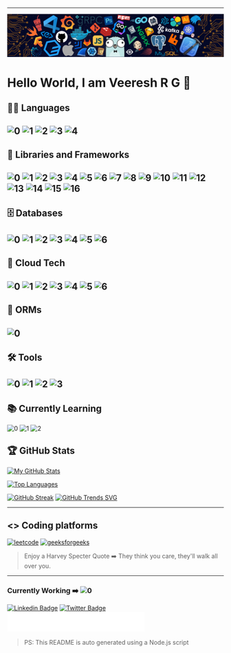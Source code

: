 <hr>
<p><img src="cool_banner.png" alt="HI"></p>
<h1>Hello World, I am Veeresh R G 👋</h1>
<h2>👨‍💻 Languages</h2>
<h2><img src="https://img.shields.io/badge/C-00599C?style=for-the-badge&amp;logo=c&amp;logoColor=white" alt="0">  <img src="https://img.shields.io/badge/C%2B%2B-00599C?style=for-the-badge&amp;logo=c%2B%2B&amp;logoColor=white" alt="1">  <img src="https://img.shields.io/badge/JavaScript-323330?style=for-the-badge&amp;logo=javascript&amp;logoColor=F7DF1E" alt="2">  <img src="https://img.shields.io/badge/Python-FFD43B?style=for-the-badge&amp;logo=python&amp;logoColor=blue" alt="3">  <img src="https://img.shields.io/badge/TypeScript-007ACC?style=for-the-badge&amp;logo=typescript&amp;logoColor=white" alt="4"></h2>
<h2>🧰 Libraries and Frameworks</h2>
<h2><img src="https://img.shields.io/badge/Ansible-000000?style=for-the-badge&amp;logo=ansible&amp;logoColor=white" alt="0">  <img src="https://img.shields.io/badge/Cypress-17202C?style=for-the-badge&amp;logo=cypress&amp;logoColor=white" alt="1">  <img src="https://img.shields.io/badge/Django-092E20?style=for-the-badge&amp;logo=django&amp;logoColor=green" alt="2">  <img src="https://img.shields.io/badge/Express%20js-000000?style=for-the-badge&amp;logo=express&amp;logoColor=white" alt="3">  <img src="https://img.shields.io/badge/firebase-ffca28?style=for-the-badge&amp;logo=firebase&amp;logoColor=black" alt="4">  <img src="https://img.shields.io/badge/Flask-000000?style=for-the-badge&amp;logo=flask&amp;logoColor=white" alt="5">  <img src="https://img.shields.io/badge/GitHub%20Pages-222222?style=for-the-badge&amp;logo=GitHub%20Pages&amp;logoColor=white" alt="6">  <img src="https://img.shields.io/badge/JWT-000000?style=for-the-badge&amp;logo=JSON%20web%20tokens&amp;logoColor=white" alt="7">  <img src="https://img.shields.io/badge/kubernetes-326ce5.svg?&amp;style=for-the-badge&amp;logo=kubernetes&amp;logoColor=white" alt="8">  <img src="https://img.shields.io/badge/Material%20UI-007FFF?style=for-the-badge&amp;logo=mui&amp;logoColor=white" alt="9">  <img src="https://img.shields.io/badge/next%20js-000000?style=for-the-badge&amp;logo=nextdotjs&amp;logoColor=white" alt="10">  <img src="https://img.shields.io/badge/Nginx-009639?style=for-the-badge&amp;logo=nginx&amp;logoColor=white" alt="11">  <img src="https://img.shields.io/badge/Node%20js-339933?style=for-the-badge&amp;logo=nodedotjs&amp;logoColor=white" alt="12">  <img src="https://img.shields.io/badge/Postman-FF6C37?style=for-the-badge&amp;logo=Postman&amp;logoColor=white" alt="13">  <img src="https://img.shields.io/badge/React-20232A?style=for-the-badge&amp;logo=react&amp;logoColor=61DAFB" alt="14">  <img src="https://img.shields.io/badge/Tailwind_CSS-38B2AC?style=for-the-badge&amp;logo=tailwind-css&amp;logoColor=white" alt="15">  <img src="https://img.shields.io/badge/Vite-B73BFE?style=for-the-badge&amp;logo=vite&amp;logoColor=FFD62E" alt="16"></h2>
<h2>🗄️ Databases</h2>
<h2><img src="https://img.shields.io/badge/Amazon%20DynamoDB-4053D6?style=for-the-badge&amp;logo=Amazon%20DynamoDB&amp;logoColor=white" alt="0">  <img src="https://img.shields.io/badge/MongoDB-4EA94B?style=for-the-badge&amp;logo=mongodb&amp;logoColor=white" alt="1">  <img src="https://img.shields.io/badge/MySQL-005C84?style=for-the-badge&amp;logo=mysql&amp;logoColor=white" alt="2">  <img src="https://img.shields.io/badge/PostgreSQL-316192?style=for-the-badge&amp;logo=postgresql&amp;logoColor=white" alt="3">  <img src="https://img.shields.io/badge/redis-%23DD0031.svg?&amp;style=for-the-badge&amp;logo=redis&amp;logoColor=white" alt="4">  <img src="https://img.shields.io/badge/SQLite-07405E?style=for-the-badge&amp;logo=sqlite&amp;logoColor=white" alt="5">  <img src="https://img.shields.io/badge/Supabase-181818?style=for-the-badge&amp;logo=supabase&amp;logoColor=white" alt="6"></h2>
<h2>📡 Cloud Tech</h2>
<h2><img src="https://img.shields.io/badge/Amazon_AWS-FF9900?style=for-the-badge&amp;logo=amazonaws&amp;logoColor=white" alt="0">  <img src="https://img.shields.io/badge/microsoft%20azure-0089D6?style=for-the-badge&amp;logo=microsoft-azure&amp;logoColor=white" alt="1">  <img src="https://img.shields.io/badge/GitHub_Actions-2088FF?style=for-the-badge&amp;logo=github-actions&amp;logoColor=white" alt="2">  <img src="https://img.shields.io/badge/Google_Cloud-4285F4?style=for-the-badge&amp;logo=google-cloud&amp;logoColor=white" alt="3">  <img src="https://img.shields.io/badge/Terraform-7B42BC?style=for-the-badge&amp;logo=terraform&amp;logoColor=white" alt="4">  <img src="https://img.shields.io/badge/Pulumi-8A3391?style=for-the-badge&amp;logo=pulumi&amp;logoColor=white" alt="5">  <img src="https://img.shields.io/badge/Appwrite-F02E65?style=for-the-badge&amp;logo=Appwrite&amp;logoColor=black" alt="6"></h2>
<h2>📡 ORMs</h2>
<h2><img src="https://img.shields.io/badge/Prisma-3982CE?style=for-the-badge&amp;logo=Prisma&amp;logoColor=white" alt="0"></h2>
<h2>🛠️ Tools</h2>
<h2><img src="https://img.shields.io/badge/Git-F05032?style=for-the-badge&amp;logo=git&amp;logoColor=white" alt="0">  <img src="https://img.shields.io/badge/GitHub-100000?style=for-the-badge&amp;logo=github&amp;logoColor=white" alt="1">  <img src="https://img.shields.io/badge/Heroku-430098?style=for-the-badge&amp;logo=heroku&amp;logoColor=white" alt="2">  <img src="https://img.shields.io/badge/Postman-FF6C37?style=for-the-badge&amp;logo=Postman&amp;logoColor=white" alt="3"></h2>
<h2>📚 Currently Learning</h2>
<p><img src="https://img.shields.io/badge/Rust-000000?style=for-the-badge&amp;logo=rust&amp;logoColor=white" alt="0">  <img src="https://img.shields.io/badge/Shell_Script-121011?style=for-the-badge&amp;logo=gnu-bash&amp;logoColor=white" alt="1">  <img src="https://img.shields.io/badge/Go-00ADD8?style=for-the-badge&amp;logo=go&amp;logoColor=white" alt="2"></p>
<h2>🏆 GitHub Stats</h2>
<p><a href=""><img src="https://github-readme-stats.vercel.app/api/?username=Veeresh-R-G&amp;count_private=true&amp;theme=vue-dark&amp;hide_border=true&amp;showicons=true" alt="My GitHub Stats"></a></p>
<p><a href="https://github.com/DenverCoder1/github-readme-streak-stats"><img src="https://github-readme-stats.vercel.app/api/top-langs/?username=Veeresh-R-G&amp;layout=compact&amp;show_icons=true&amp;theme=vue-dark&amp;hide_border=true" alt="Top Languages"></a></p>
<p><a href="https://git.io/streak-stats"><img src="https://streak-stats.demolab.com?user=Veeresh-R-G&amp;theme=submarine-flowers&amp;border=67FF95" alt="GitHub Streak"></a>
<a href="https://githubtrends.io"><img src="https://api.githubtrends.io/user/svg/Veeresh-R-G/langs" alt="GitHub Trends SVG"></a></p>
<hr>
<h2>&lt;&gt; Coding platforms</h2>
<p><a href="https://leetcode.com/Veeresh_1104/"><img src="https://img.shields.io/badge/-LeetCode-FFA116?style=for-the-badge&amp;logo=LeetCode&amp;logoColor=black" alt="leetcode"></a>  <a href="https://auth.geeksforgeeks.org/user/veereshravi/profile"><img src="https://img.shields.io/badge/GeeksforGeeks-298D46?style=for-the-badge&amp;logo=geeksforgeeks&amp;logoColor=white" alt="geeksforgeeks"></a></p>
<blockquote>
<p>Enjoy a Harvey Specter Quote ➡️ They think you care, they'll walk all over you.</p>
</blockquote>
<hr>
<h3>Currently Working ➡️  <img src="https://img.shields.io/badge/CISCO-1BA0D7?style=for-the-badge&amp;logo=cisco&amp;logoColor=white" alt="0"></h3>
<p><a href="https://www.linkedin.com/in/veeresh-r-g-b0bab7135/"><img src="https://img.shields.io/badge/LinkedIn-0077B5?style=for-the-badge&amp;logo=linkedin&amp;logoColor=white" alt="Linkedin Badge"></a>  <a href="https://twitter.com/Veeresh_11"><img src="https://img.shields.io/badge/-@Veeresh-3B7EBF?style=for-the-badge&amp;logo=x&amp;logoColor=white" alt="Twitter Badge"></a>   <a href="https://www.strava.com/athletes/106308092"><img src="badge.svg" alt="Strava Badge"></a></p>
<blockquote>
<p>PS: This README is auto generated using a Node.js script</p>
</blockquote>
